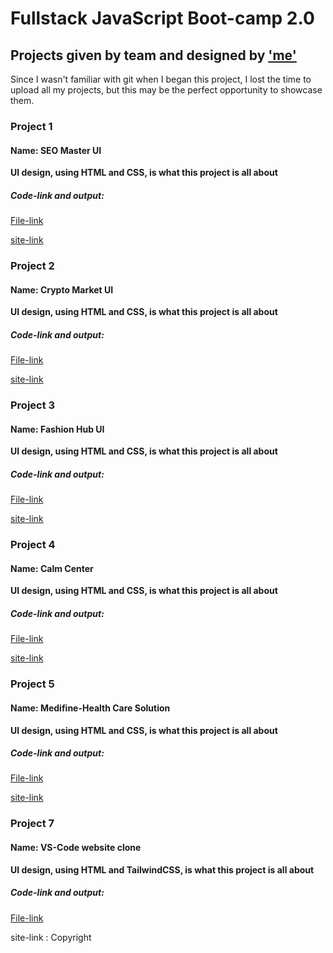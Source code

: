 # Fullstack JavaScript Boot-camp 2.0
## Projects given by team and designed by ['me'](https://www.linkedin.com/in/pajju-dev-8431withyou/)
Since I wasn't familiar with git when I began this project, I lost the time to upload all my projects, but this may be the perfect opportunity to showcase them.
### Project 1
#### Name: SEO Master UI
**UI design, using HTML and CSS, is what this project is all about**
##### Code-link and output:
[File-link](https://github.com/Prajwal-V-Naik/Projects_FSJS2.0/tree/main/FSJS%202.0%20Project%2001(HTML%26CSS))

[site-link](https://pajju-dev-fsjs2-project1.netlify.app/)
### Project 2
#### Name: Crypto Market UI
**UI design, using HTML and CSS, is what this project is all about**
##### Code-link and output:
[File-link](https://github.com/Prajwal-V-Naik/Projects_FSJS2.0/tree/main/FSJS%202.0%20Project%2002(HTML%26CSS))

[site-link](https://pajju-dev-fsjs2-project2.netlify.app/)
### Project 3
#### Name: Fashion Hub UI
**UI design, using HTML and CSS, is what this project is all about**
##### Code-link and output:
[File-link](https://github.com/Prajwal-V-Naik/Projects_FSJS2.0/tree/main/FSJS%202.0%20Project%2003(HTML%26CSS))

[site-link](https://pajju-dev-fsjs2-project3.netlify.app/)

### Project 4
#### Name: Calm Center
**UI design, using HTML and CSS, is what this project is all about**
##### Code-link and output:
[File-link](https://github.com/Prajwal-V-Naik/Projects_FSJS2.0/tree/main/FSJS%202.0%20Project%2004(HTML%26CSS))

[site-link](https://pajju-dev-fsjs2-project4.netlify.app/)

### Project 5
#### Name: Medifine-Health Care Solution
**UI design, using HTML and CSS, is what this project is all about**
##### Code-link and output:
[File-link](https://github.com/Prajwal-V-Naik/Projects_FSJS2.0/tree/main/FSJS%202.0%20Project%2005(HTML%26CSS))

[site-link](https://pajju-dev-fsjs2-project5.netlify.app/)

### Project 7
#### Name: VS-Code website clone
**UI design, using HTML and TailwindCSS, is what this project is all about**
##### Code-link and output:
[File-link](https://github.com/Prajwal-V-Naik/Projects_FSJS2.0/tree/main/FSJS%202.0%20Project%2007(Tailwind))

site-link : Copyright